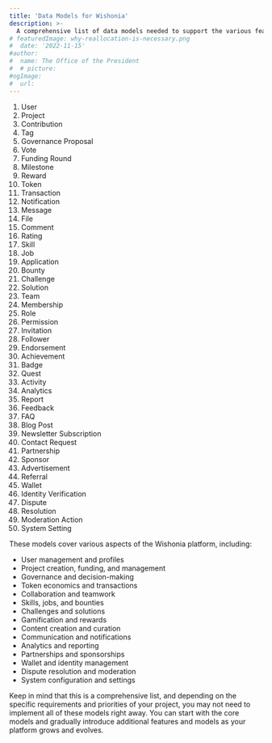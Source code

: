 ```yaml
---
title: 'Data Models for Wishonia'
description: >-
  A comprehensive list of data models needed to support the various features of Wishonia
# featuredImage: why-reallocation-is-necessary.png
#  date: '2022-11-15'
#author:
#  name: The Office of the President
#  # picture: 
#ogImage:
#  url: 
---
```





1. User
2. Project
3. Contribution
4. Tag
5. Governance Proposal
6. Vote
7. Funding Round
8. Milestone
9. Reward
10. Token
11. Transaction
12. Notification
13. Message
14. File
15. Comment
16. Rating
17. Skill
18. Job
19. Application
20. Bounty
21. Challenge
22. Solution
23. Team
24. Membership
25. Role
26. Permission
27. Invitation
28. Follower
29. Endorsement
30. Achievement
31. Badge
32. Quest
33. Activity
34. Analytics
35. Report
36. Feedback
37. FAQ
38. Blog Post
39. Newsletter Subscription
40. Contact Request
41. Partnership
42. Sponsor
43. Advertisement
44. Referral
45. Wallet
46. Identity Verification
47. Dispute
48. Resolution
49. Moderation Action
50. System Setting

These models cover various aspects of the Wishonia platform, including:

- User management and profiles
- Project creation, funding, and management
- Governance and decision-making
- Token economics and transactions
- Collaboration and teamwork
- Skills, jobs, and bounties
- Challenges and solutions
- Gamification and rewards
- Content creation and curation
- Communication and notifications
- Analytics and reporting
- Partnerships and sponsorships
- Wallet and identity management
- Dispute resolution and moderation
- System configuration and settings

Keep in mind that this is a comprehensive list, and depending on the specific requirements and priorities of your project, you may not need to implement all of these models right away. You can start with the core models and gradually introduce additional features and models as your platform grows and evolves.